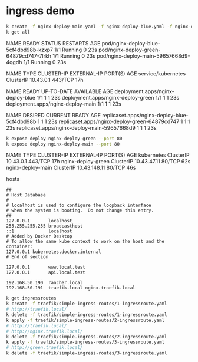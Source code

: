 # ingress demo

```bash
k create -f nginx-deploy-main.yaml -f nginx-deploy-blue.yaml -f nginx-deploy-green.yaml
k get all
```
NAME                                      READY   STATUS    RESTARTS   AGE
pod/nginx-deploy-blue-5cf4dbd98b-kzxp7    1/1     Running   0          23s
pod/nginx-deploy-green-64879cd747-7lrkh   1/1     Running   0          23s
pod/nginx-deploy-main-59657668d9-4qgdh    1/1     Running   0          23s

NAME                 TYPE        CLUSTER-IP   EXTERNAL-IP   PORT(S)   AGE
service/kubernetes   ClusterIP   10.43.0.1    <none>        443/TCP   17h

NAME                                 READY   UP-TO-DATE   AVAILABLE   AGE
deployment.apps/nginx-deploy-blue    1/1     1            1           23s
deployment.apps/nginx-deploy-green   1/1     1            1           23s
deployment.apps/nginx-deploy-main    1/1     1            1           23s

NAME                                            DESIRED   CURRENT   READY   AGE
replicaset.apps/nginx-deploy-blue-5cf4dbd98b    1         1         1       23s
replicaset.apps/nginx-deploy-green-64879cd747   1         1         1       23s
replicaset.apps/nginx-deploy-main-59657668d9    1         1         1       23s

```bash
k expose deploy nginx-deploy-green --port 80
k expose deploy nginx-deploy-main --port 80
```

NAME                 TYPE        CLUSTER-IP     EXTERNAL-IP   PORT(S)   AGE
kubernetes           ClusterIP   10.43.0.1      <none>        443/TCP   17h
nginx-deploy-green   ClusterIP   10.43.47.11    <none>        80/TCP    62s
nginx-deploy-main    ClusterIP   10.43.148.11   <none>        80/TCP    46s

hosts
```
##
# Host Database
#
# localhost is used to configure the loopback interface
# when the system is booting.  Do not change this entry.
##
127.0.0.1       localhost
255.255.255.255 broadcasthost
::1             localhost
# Added by Docker Desktop
# To allow the same kube context to work on the host and the container:
127.0.0.1 kubernetes.docker.internal
# End of section

127.0.0.1       www.local.test
127.0.0.1       api.local.test

192.168.50.190  rancher.local
192.168.50.191  traefik.local nginx.traefik.local
```

```bash
k get ingressroutes
k create -f traefik/simple-ingress-routes/1-ingressroute.yaml
# http://traefik.local/
k delete -f traefik/simple-ingress-routes/1-ingressroute.yaml
k apply -f traefik/simple-ingress-routes/2-ingressroute.yaml
# http://traefik.local/
# http://nginx.traefik.local/
k delete -f traefik/simple-ingress-routes/2-ingressroute.yaml
k apply -f traefik/simple-ingress-routes/3-ingressroute.yaml
# http://green.traefik.local/
k delete -f traefik/simple-ingress-routes/3-ingressroute.yaml
```